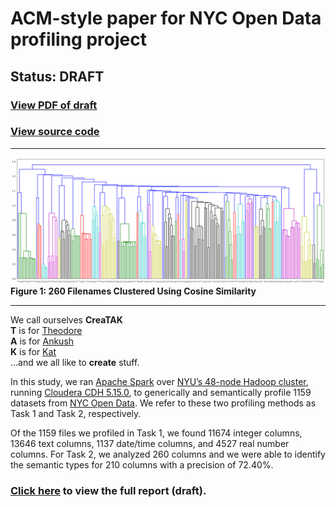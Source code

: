 # ACM-style paper for NYC Open Data profiling project 

## Status: DRAFT

### [View PDF of draft](https://github.com/theodorehadges/ACM_data_profiling_paper/blob/master/project_files/generic_and_semantic_profiling_of_big_datasets.pdf)

### [View source code](https://github.com/theodorehadges/nyc-open-data-profiling)

<hr>

![Dendogram](https://github.com/theodorehadges/ACM_data_profiling_paper/blob/master/img/dendrogram.png)
**Figure 1: 260 Filenames Clustered Using Cosine Similarity**

<hr>


We call ourselves **CreaTAK**  
**T** is for [Theodore](https://github.com/theodorehadges)  
**A** is for [Ankush](https://github.com/ankushjain2001)  
**K** is for [Kat](https://github.com/ruinanzhang)  
...and we all like to **create** stuff.


In this study, we ran [Apache Spark](https://spark.apache.org/) over [NYU’s 48-node Hadoop cluster](https://wikis.nyu.edu/display/NYUHPC/Clusters+-+Dumbo), running [Cloudera CDH 5.15.0](https://www.cloudera.com/products/open-source/apache-hadoop/key-cdh-components.html), to generically and semantically profile 1159 datasets from [NYC Open Data](https://opendata.cityofnewyork.us/). We refer to these two profiling methods as Task 1 and Task 2, respectively.

Of the 1159 files we profiled in Task 1, we found 11674 integer columns, 13646 text
columns, 1137 date/time columns, and 4527 real number columns. For Task 2, we
analyzed 260 columns and we were able to identify the semantic types for 210 columns
with a precision of 72.40%.

### [Click here](https://github.com/theodorehadges/ACM_data_profiling_paper/blob/master/project_files/generic_and_semantic_profiling_of_big_datasets.pdf) to view the full report (draft).


